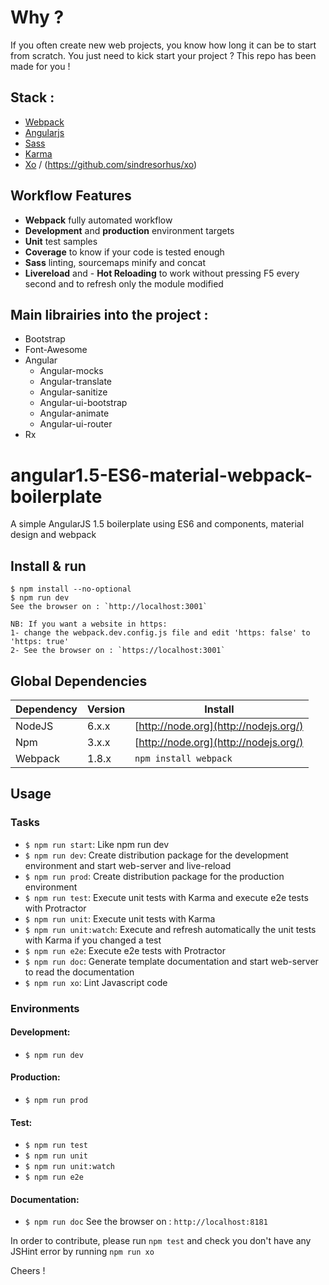 # Why ?
If you often create new web projects, you know how long it can be to start from scratch.
You just need to kick start your project ? This repo has been made for you !

## Stack :
- [Webpack](https://webpack.github.io/docs/)
- [Angularjs](https://angularjs.org/)
- [Sass](http://sass-lang.com/)
- [Karma](http://karma-runner.github.io/)
- [Xo](http://eslint.org/) / (https://github.com/sindresorhus/xo)

## Workflow Features
- **Webpack** fully automated workflow
- **Development** and **production** environment targets
- **Unit** test samples
- **Coverage** to know if your code is tested enough
- **Sass** linting, sourcemaps minify and concat
- **Livereload** and - **Hot Reloading** to work without pressing F5 every second and to refresh only the module modified

## Main librairies into the project :
- Bootstrap
- Font-Awesome
- Angular
	- Angular-mocks
	- Angular-translate
	- Angular-sanitize
	- Angular-ui-bootstrap
	- Angular-animate
	- Angular-ui-router
- Rx

# angular1.5-ES6-material-webpack-boilerplate
A simple AngularJS 1.5 boilerplate using ES6 and components, material design and webpack

## Install & run
```
$ npm install --no-optional
$ npm run dev
See the browser on : `http://localhost:3001`

NB: If you want a website in https:
1- change the webpack.dev.config.js file and edit 'https: false' to 'https: true'
2- See the browser on : `https://localhost:3001`
```

## Global Dependencies
| Dependency | Version | Install                               |
| ---------- | ------- | ------------------------------------- |
| NodeJS     | 6.x.x   | [http://node.org](http://nodejs.org/) |
| Npm        | 3.x.x   | [http://node.org](http://nodejs.org/) |
| Webpack    | 1.8.x   | `npm install webpack`                 |

## Usage
### Tasks
- `$ npm run start`: Like npm run dev
- `$ npm run dev`: Create distribution package for the development environment and start web-server and live-reload
- `$ npm run prod`: Create distribution package for the production environment
- `$ npm run test`: Execute unit tests with Karma and execute e2e tests with Protractor
- `$ npm run unit`: Execute unit tests with Karma
- `$ npm run unit:watch`: Execute and refresh automatically the unit tests with Karma if you changed a test
- `$ npm run e2e`: Execute e2e tests with Protractor
- `$ npm run doc`: Generate template documentation and start web-server to read the documentation
- `$ npm run xo`: Lint Javascript code


### Environments
#### Development:
- `$ npm run dev`

#### Production:
- `$ npm run prod`

#### Test:
- `$ npm run test`
- `$ npm run unit`
- `$ npm run unit:watch`
- `$ npm run e2e`

#### Documentation:
- `$ npm run doc`
See the browser on : `http://localhost:8181`

In order to contribute, please run `npm test` and check you don't have any JSHint error by running `npm run xo`

Cheers !
